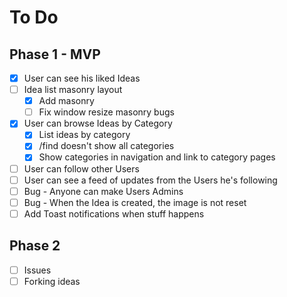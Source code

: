 # To Do

## Phase 1 - MVP

- [x] User can see his liked Ideas
- [ ] Idea list masonry layout
  - [x] Add masonry
  - [ ] Fix window resize masonry bugs
- [x] User can browse Ideas by Category
  - [x] List ideas by category
  - [x] /find doesn't show all categories
  - [x] Show categories in navigation and link to category pages
- [ ] User can follow other Users
- [ ] User can see a feed of updates from the Users he's following
- [ ] Bug - Anyone can make Users Admins
- [ ] Bug - When the Idea is created, the image is not reset
- [ ] Add Toast notifications when stuff happens

## Phase 2

- [ ] Issues
- [ ] Forking ideas